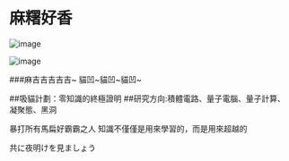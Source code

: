 # 麻糬好香

![image](https://user-images.githubusercontent.com/66580195/188148742-7c30ae13-187a-4a75-86ae-43ed950efa92.png)

![image](https://user-images.githubusercontent.com/66580195/188151450-6fd869bb-f2d5-47ae-982d-13a5f3230bde.png)

###麻吉吉吉吉吉~ 貓凹~貓凹~貓凹~

##吸貓計劃：零知識的終極證明
##研究方向:積體電路、量子電腦、量子計算、凝聚態、黑洞

暴打所有馬扁好霸霸之人
知識不僅僅是用來學習的，而是用來超越的

共に夜明けを見ましょう
